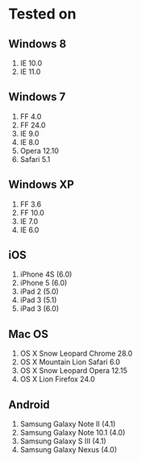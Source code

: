 Tested on
=========

Windows 8
---------
1. IE 10.0
1. IE 11.0


Windows 7
---------

1. FF 4.0
1. FF 24.0
1. IE 9.0
1. IE 8.0
1. Opera 12.10
1. Safari 5.1


Windows XP
----------
1. FF 3.6
1. FF 10.0
1. IE 7.0
1. IE 6.0


iOS
---
1. iPhone 4S (6.0)
1. iPhone 5 (6.0)
1. iPad 2 (5.0)
1. iPad 3 (5.1)
1. iPad 3 (6.0)

Mac OS
------

1. OS X Snow Leopard Chrome 28.0
1. OS X Mountain Lion  Safari 6.0
1. OS X Snow Leopard Opera 12.15
1. OS X Lion  Firefox 24.0


Android
-------
1. Samsung Galaxy Note II (4.1)
1. Samsung Galaxy Note 10.1 (4.0)
1. Samsung Galaxy S III (4.1)
1. Samsung Galaxy Nexus (4.0)